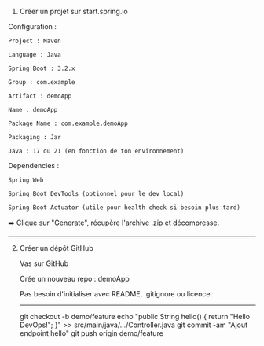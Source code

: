 1. Créer un projet sur start.spring.io

Configuration :

    Project : Maven

    Language : Java

    Spring Boot : 3.2.x

    Group : com.example

    Artifact : demoApp

    Name : demoApp

    Package Name : com.example.demoApp

    Packaging : Jar

    Java : 17 ou 21 (en fonction de ton environnement)

Dependencies :

    Spring Web

    Spring Boot DevTools (optionnel pour le dev local)

    Spring Boot Actuator (utile pour health check si besoin plus tard)

➡️ Clique sur "Generate", récupère l'archive .zip et décompresse.

---
2. Créer un dépôt GitHub

    Vas sur GitHub

    Crée un nouveau repo : demoApp

    Pas besoin d'initialiser avec README, .gitignore ou licence.



    ---
    git checkout -b demo/feature
echo "public String hello() { return \"Hello DevOps!\"; }" >> src/main/java/.../Controller.java
git commit -am "Ajout endpoint hello"
git push origin demo/feature